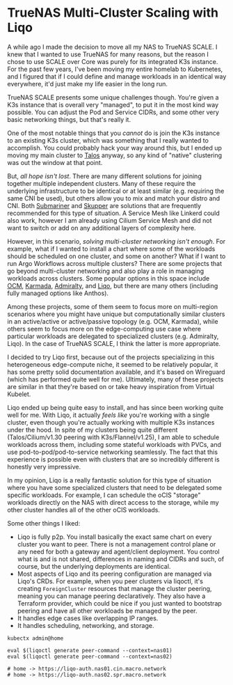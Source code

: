 # TrueNAS Multi-Cluster Scaling with Liqo

A while ago I made the decision to move all my NAS to TrueNAS SCALE. I knew that I wanted to use TrueNAS for many reasons, but the reason I chose to use SCALE over Core was purely for its integrated K3s instance. For the past few years, I've been moving my entire homelab to Kubernetes, and I figured that if I could define and manage workloads in an identical way everywhere, it'd just make my life easier in the long run.

TrueNAS SCALE presents some unique challenges though. You're given a K3s instance that is overall very "managed", to put it in the most kind way possible. You can adjust the Pod and Service CIDRs, and some other very basic networking things, but that's really it.

One of the most notable things that you _cannot_ do is join the K3s instance to an existing K3s cluster, which was something that I really wanted to accomplish. You could probably hack your way around this, but I ended up moving my main cluster to [Talos]() anyway, so any kind of "native" clustering was out the window at that point.

But, _all hope isn't lost_. There are many different solutions for joining together multiple independent clusters. Many of these require the underlying infrastructure to be identical or at least similar (e.g. requiring the same CNI be used), but others allow you to mix and match your distro and CNI. Both [Submariner](https://submariner.io/) and [Skupper](https://skupper.io/) are solutions that are frequently recommended for this type of situation. A Service Mesh like Linkerd could also work, however I am already using Cilium Service Mesh and did not want to switch or add on any additional layers of complexity here.

However, in this scenario, _solving multi-cluster networking isn't enough_. For example, what if I wanted to install a chart where some of the workloads should be scheduled on one cluster, and some on another? What if I want to run Argo Workflows across multiple clusters? There are some projects that go beyond multi-cluster networking and also play a role in managing workloads across clusters. Some popular options in this space include [OCM](https://open-cluster-management.io/), [Karmada](https://karmada.io/), [Admiralty](https://admiralty.io/), and [Liqo](https://liqo.io/), but there are many others (including fully managed options like Anthos).

Among these projects, some of them seem to focus more on multi-region scenarios where you might have unique but computationally similar clusters in an active/active or active/passive topology (e.g. OCM, Karmada), while others seem to focus more on the edge-computing use case where particular workloads are delegated to specialized clusters (e.g. Admiralty, Liqo). In the case of TrueNAS SCALE, I think the latter is more appropriate.

I decided to try Liqo first, because out of the projects specializing in this heterogeneous edge-compute niche, it seemed to be relatively popular, it has some pretty solid documentation available, and it's based on Wireguard (which has performed quite well for me). Ultimately, many of these projects are similar in that they're based on or take heavy inspiration from Virtual Kubelet.

Liqo ended up being quite easy to install, and has since been working quite well for me. With Liqo, it actually _feels like_ you're working with a single cluster, even though you're actually working with multiple K3s instances under the hood. In spite of my clusters being quite different (Talos/Cilium/v1.30 peering with K3s/Flannel/v1.25), I am able to schedule workloads across them, including some stateful workloads with PVCs, and use pod-to-pod/pod-to-service networking seamlessly. The fact that this experience is possible even with clusters that are so incredibly different is honestly very impressive. 

In my opinion, Liqo is a really fantastic solution for this type of situation where you have some specialized clusters that need to be delegated some specific workloads. For example, I can schedule the oCIS "storage" workloads directly on the NAS with direct access to the storage, while my other cluster handles all of the other oCIS workloads.

Some other things I liked:

- Liqo is fully p2p. You install basically the exact same chart on every cluster you want to peer. There is not a management control plane or any need for both a gateway and agent/client deployment. You control what is and is not shared, differences in naming and CIDRs and such, of course, but the underlying deployments are identical.
- Most aspects of Liqo and its peering configuration are managed via Liqo's CRDs. For example, when you peer clusters via liqoctl, it's creating `ForeignCluster` resources that manage the cluster peering, meaning you can manage peering declaratively. They also have a Terraform provider, which could be nice if you just wanted to bootstrap peering and have all other workloads be managed by the peer.
- It handles edge cases like overlapping IP ranges.
- It handles scheduling, networking, and storage.

```
kubectx admin@home

eval $(liqoctl generate peer-command --context=nas01)
eval $(liqoctl generate peer-command --context=nas02)

# home -> https://liqo-auth.nas01.cin.macro.network
# home -> https://liqo-auth.nas02.spr.macro.network
```
